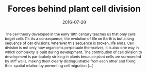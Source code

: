 ---
title: "Forces behind plant cell division"
date: 2016-07-20
publishDate: 2016-07-20
authors: ["Adrien Guérin", "**Madhubanti Mukherjee**", "Lydéric Bocquet"]
publication_types: ["8"]
abstract: "The cell theory developed in the early 19th century teaches us that only cells beget cells (1). As a consequence, the evolution of life on Earth is but a long sequence of cell divisions; wherever this sequence is broken, life ends. Cell division is not only how organisms perpetuate themselves, it is also one way in which complexity is built during development. The contribution of cell division to development is particularly striking in plants because plant cells are surrounded by stiff walls, making them clearly distinguishable from each other and fixing their spatial relation by preventing cell migration (...)"
featured: true
publication: "Proceedings of the National Academy of Sciences, 113, 32"
links:
  - icon_pack: fas
    icon: scroll
    name: Link
    url: 'https://doi.org/10.1073/pnas.1609309113'
---